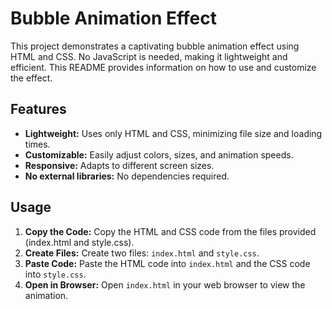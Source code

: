 # Bubble Animation Effect

This project demonstrates a captivating bubble animation effect using HTML and CSS.  No JavaScript is needed, making it lightweight and efficient.  This README provides information on how to use and customize the effect.

## Features

* **Lightweight:** Uses only HTML and CSS, minimizing file size and loading times.
* **Customizable:** Easily adjust colors, sizes, and animation speeds.
* **Responsive:** Adapts to different screen sizes.
* **No external libraries:**  No dependencies required.

## Usage

1. **Copy the Code:** Copy the HTML and CSS code from the files provided (index.html and style.css).
2. **Create Files:** Create two files: `index.html` and `style.css`.
3. **Paste Code:** Paste the HTML code into `index.html` and the CSS code into `style.css`.
4. **Open in Browser:** Open `index.html` in your web browser to view the animation.
